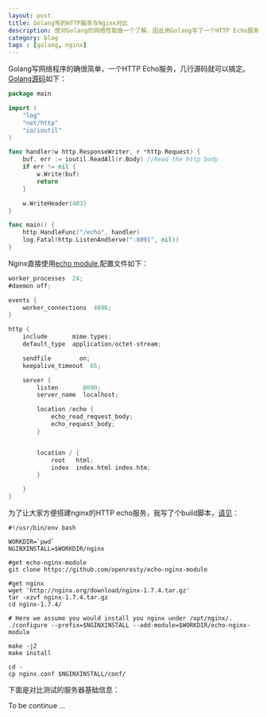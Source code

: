 ```yaml
---
layout: post
title: Golang写的HTTP服务与Nginx对比
description: 想对Golang的网络性能做一个了解，因此用Golang写了一个HTTP Echo服务，与Nginx的Echo模块做基准测试。
category: blog
tags : [golang, nginx]
---
```


Golang写网络程序的确很简单，一个HTTP Echo服务，几行源码就可以搞定。[Golang源码](https://github.com/zieckey/gohello/blob/master/benchmark/httpecho/main.go "")如下：

```go
package main

import (
	"log"
	"net/http"
	"io/ioutil"
)

func handler(w http.ResponseWriter, r *http.Request) {
	buf, err := ioutil.ReadAll(r.Body) //Read the http body
	if err != nil {
		w.Write(buf)
		return
	}

	w.WriteHeader(403)
}

func main() {
	http.HandleFunc("/echo", handler)
	log.Fatal(http.ListenAndServe(":8091", nil))
}
```

Nginx直接使用[echo module](https://github.com/openresty/echo-nginx-module),配置文件如下：

```go
worker_processes  24;
#daemon off;

events {
    worker_connections  4096;
}

http {
    include       mime.types;
    default_type  application/octet-stream;

    sendfile        on;
    keepalive_timeout  65;

    server {
        listen       8090;
        server_name  localhost;

        location /echo {
            echo_read_request_body;
            echo_request_body;
        }


        location / {
            root   html;
            index  index.html index.htm;
        }

    }
}
```

为了让大家方便搭建nginx的HTTP echo服务，我写了个build脚本，[请见](https://github.com/zieckey/gohello/blob/master/benchmark/httpecho/nginx/buildnginx.sh)：

```shell
#!/usr/bin/env bash

WORKDIR=`pwd`
NGINXINSTALL=$WORKDIR/nginx

#get echo-nginx-module
git clone https://github.com/openresty/echo-nginx-module

#get nginx
wget 'http://nginx.org/download/nginx-1.7.4.tar.gz'
tar -xzvf nginx-1.7.4.tar.gz
cd nginx-1.7.4/

# Here we assume you would install you nginx under /opt/nginx/.
./configure --prefix=$NGINXINSTALL --add-module=$WORKDIR/echo-nginx-module

make -j2
make install

cd -
cp nginx.conf $NGINXINSTALL/conf/
```

下面是对比测试的服务器基础信息：

To be continue ...

[CodeG]:    http://codeg.cn  "CodeG"
